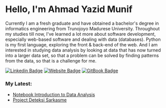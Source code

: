 
# Hello, I'm Ahmad Yazid Munif

Currently I am a fresh graduate and have obtained a bachelor's degree in informatics engineering from Trunojoyo
Madurese University. Throughout my studies till now, I've learned a lot more about software development, especially
web-based software and dealing with data (databases). Python is my first language, exploring the front & back-end of the web. And I am interested in studying data analysis by looking at data that has now turned into a larger data set, so that a problem can be solved by finding patterns from the data, so that is a challenge for me.

[![Linkedin Badge](https://img.shields.io/badge/LinkedIn-0077B5?style=for-the-badge&logo=linkedin&logoColor=white&link=https://www.linkedin.com/in/ahmad-yazid-munif/)](https://www.linkedin.com/in/ahmad-yazid-munif/)
[![Website Badge](https://img.shields.io/badge/website-000000?style=for-the-badge&logo=About.me&logoColor=white&link=https://yazid29.github.io/)](https://yazid29.github.io/)
[![GitBook Badge](https://img.shields.io/badge/GitBook-7B36ED?style=for-the-badge&logo=gitbook&logoColor=white&link=https://yazid29.github.io/intro_dataanalysis/)](https://yazid29.github.io/intro_dataanalysis/)
### My Latest:

<!-- POST-LIST:START -->
- [Notebook Introduction to Data Analysis](https://yazid29.github.io/intro_dataanalysis/)
- [Project Deteksi Sarkasme](https://yazid29.github.io/intro_dataanalysis/Projects/Deteksi_Sarkasme/_deteksiSarkasme)
<!-- POST-LIST:END -->

<!--
**yazid29/yazid29** is a ✨ _special_ ✨ repository because its `README.md` (this file) appears on your GitHub profile.

Here are some ideas to get you started:

- 🔭 I’m currently working on ...
- 🌱 I’m currently learning ...
- 👯 I’m looking to collaborate on ...
- 🤔 I’m looking for help with ...
- 💬 Ask me about ...
- 📫 How to reach me: ...
- 😄 Pronouns: ...
- ⚡ Fun fact: ...
-->
